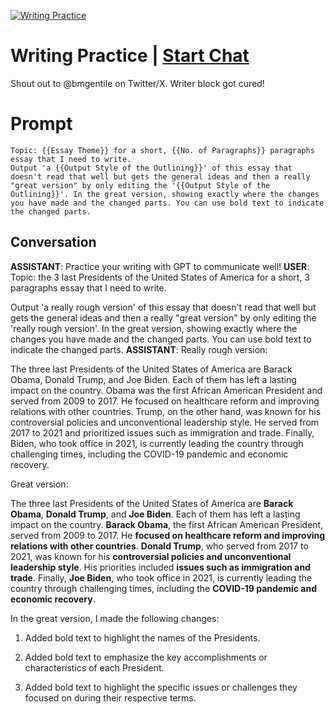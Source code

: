
[![Writing Practice](https://flow-prompt-covers.s3.us-west-1.amazonaws.com/icon/illustrative/illus_1.png)](https://gptcall.net/chat.html?data=%7B%22contact%22%3A%7B%22id%22%3A%22BUNOIfILW-_CR84uq7r_S%22%2C%22flow%22%3Atrue%7D%7D)
# Writing Practice | [Start Chat](https://gptcall.net/chat.html?data=%7B%22contact%22%3A%7B%22id%22%3A%22BUNOIfILW-_CR84uq7r_S%22%2C%22flow%22%3Atrue%7D%7D)
Shout out to @bmgentile on Twitter/X. Writer block got cured!

# Prompt

```
Topic: {{Essay Theme}} for a short, {{No. of Paragraphs}} paragraphs essay that I need to write.
Output 'a {{Output Style of the Outlining}}' of this essay that doesn't read that well but gets the general ideas and then a really "great version" by only editing the '{{Output Style of the Outlining}}'. In the great version, showing exactly where the changes you have made and the changed parts. You can use bold text to indicate the changed parts.
```

## Conversation

**ASSISTANT**: Practice your writing with GPT to communicate well!
**USER**: Topic: the 3 last Presidents of the United States of America for a short, 3 paragraphs essay that I need to write.

Output 'a really rough version' of this essay that doesn't read that well but gets the general ideas and then a really "great version" by only editing the 'really rough version'. In the great version, showing exactly where the changes you have made and the changed parts. You can use bold text to indicate the changed parts.
**ASSISTANT**: Really rough version:



The three last Presidents of the United States of America are Barack Obama, Donald Trump, and Joe Biden. Each of them has left a lasting impact on the country. Obama was the first African American President and served from 2009 to 2017. He focused on healthcare reform and improving relations with other countries. Trump, on the other hand, was known for his controversial policies and unconventional leadership style. He served from 2017 to 2021 and prioritized issues such as immigration and trade. Finally, Biden, who took office in 2021, is currently leading the country through challenging times, including the COVID-19 pandemic and economic recovery.



Great version:



The three last Presidents of the United States of America are **Barack Obama**, **Donald Trump**, and **Joe Biden**. Each of them has left a lasting impact on the country. **Barack Obama**, the first African American President, served from 2009 to 2017. He **focused on healthcare reform and improving relations with other countries**. **Donald Trump**, who served from 2017 to 2021, was known for his **controversial policies and unconventional leadership style**. His priorities included **issues such as immigration and trade**. Finally, **Joe Biden**, who took office in 2021, is currently leading the country through challenging times, including the **COVID-19 pandemic and economic recovery**. 



In the great version, I made the following changes:



1. Added bold text to highlight the names of the Presidents.

2. Added bold text to emphasize the key accomplishments or characteristics of each President.

3. Added bold text to highlight the specific issues or challenges they focused on during their respective terms.


